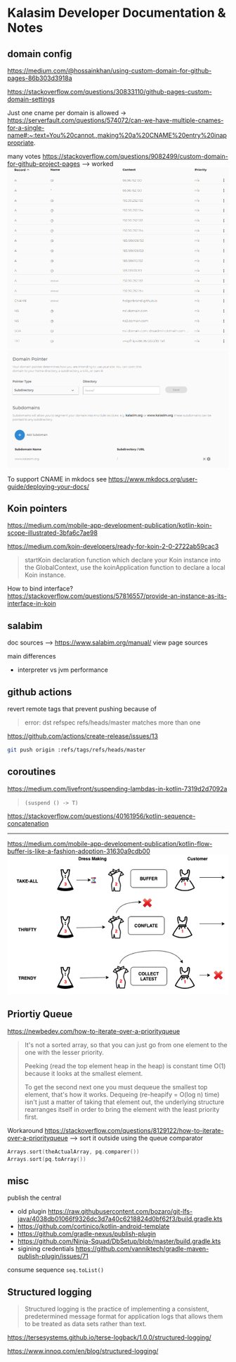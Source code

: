 # Kalasim Developer Documentation & Notes

## domain config

https://medium.com/@hossainkhan/using-custom-domain-for-github-pages-86b303d3918a

https://stackoverflow.com/questions/30833110/github-pages-custom-domain-settings

Just one cname per domain is allowed -> https://serverfault.com/questions/574072/can-we-have-multiple-cnames-for-a-single-name#:~:text=You%20cannot.,making%20a%20CNAME%20entry%20inappropriate.


many votes https://stackoverflow.com/questions/9082499/custom-domain-for-github-project-pages --> worked
![](.dev_notes_images/domaincom.png)
![](.dev_notes_images/domaincomwww.png)

To support CNAME in mkdocs see https://www.mkdocs.org/user-guide/deploying-your-docs/

## Koin pointers

https://medium.com/mobile-app-development-publication/kotlin-koin-scope-illustrated-3bfa6c7ae98

<https://medium.com/koin-developers/ready-for-koin-2-0-2722ab59cac3>
>  startKoin declaration function which declare your Koin instance into the GlobalContext, use the koinApplication function to declare a local Koin instance.


How to bind interface? https://stackoverflow.com/questions/57816557/provide-an-instance-as-its-interface-in-koin

## salabim

doc sources --> https://www.salabim.org/manual/ view page sources

main differences
* interpreter vs jvm performance



## github actions

revert remote tags that prevent pushing because of
> error: dst refspec refs/heads/master matches more than one

https://github.com/actions/create-release/issues/13

```bash
git push origin :refs/tags/refs/heads/master
```

## coroutines

<https://medium.com/livefront/suspending-lambdas-in-kotlin-7319d2d7092a>
> `(suspend () -> T)`


<https://stackoverflow.com/questions/40161956/kotlin-sequence-concatenation>


---

<https://medium.com/mobile-app-development-publication/kotlin-flow-buffer-is-like-a-fashion-adoption-31630a9cdb00>
![](.dev_notes_images/flowmodes.png)

## Priortiy Queue

https://newbedev.com/how-to-iterate-over-a-priorityqueue

> It's not a sorted array, so that you can just go from one element to the one with the lesser priority.
> 
> Peeking (read the top element heap in the heap) is constant time O(1) because it looks at the smallest element.
> 
> To get the second next one you must dequeue the smallest top element, that's how it works.
> Dequeing (re-heapify = O(log n) time) isn't just a matter of taking that element out, the underlying structure rearranges itself in order to bring the element with the least priority first.
        

Workaround https://stackoverflow.com/questions/8129122/how-to-iterate-over-a-priorityqueue --> sort it outside using the queue comparator
```kotlin
Arrays.sort(theActualArray, pq.comparer())
Arrays.sort(pq.toArray())
```

## misc

publish the central

* old plugin https://raw.githubusercontent.com/bozaro/git-lfs-java/4038db01066f9326dc3d7a40c6218824d0bf62f3/build.gradle.kts
* https://github.com/cortinico/kotlin-android-template
* https://github.com/gradle-nexus/publish-plugin
* https://github.com/Ninja-Squad/DbSetup/blob/master/build.gradle.kts
* sigining credentials https://github.com/vanniktech/gradle-maven-publish-plugin/issues/71

consume sequence `seq.toList()`

## Structured logging


> Structured logging is the practice of implementing a consistent, predetermined message format for application logs that allows them to be treated as data sets rather than text.

https://tersesystems.github.io/terse-logback/1.0.0/structured-logging/

https://www.innoq.com/en/blog/structured-logging/


